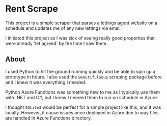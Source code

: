 # Rent Scrape
This project is a simple scraper that parses a lettings agent website on a schedule and updates me of any new lettings via email.

I initiated this project as I was sick of seeing really good properties that were already 'let agreed' by the time I saw them.

## About

I used Python to hit the ground running quickly and be able to spin up a prototype in hours.
I also used the `BeautifulSoup` scraping package before and I knew it was everything I needed.

Python Azure Functions was something new to me as I typically use them with .NET and C#, but I knew I needed them to run on schedule in Azure.

I thought `SQLite3` would be perfect for a simple project like this, and it was locally. However, it cause issues once deployed in Azure due to way files are handled in Azure Functions directory. 